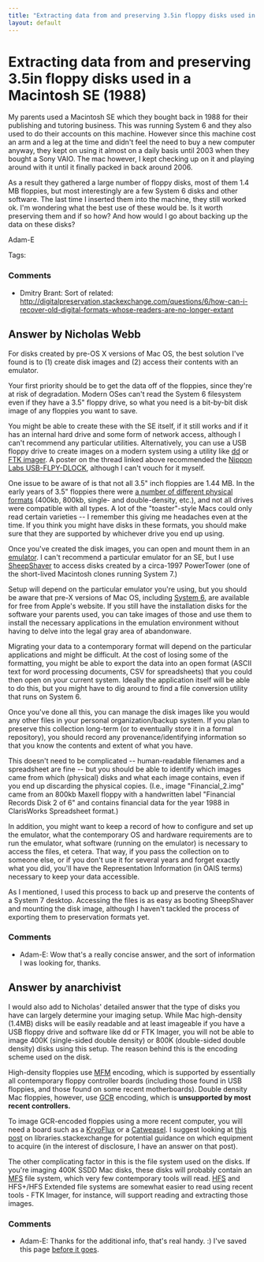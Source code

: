 ```yaml
---
title: "Extracting data from and preserving 3.5in floppy disks used in a Macintosh SE (1988)"
layout: default
---
```

Extracting data from and preserving 3.5in floppy disks used in a Macintosh SE (1988)
=====================
My parents used a Macintosh SE which they bought back in 1988 for their
publishing and tutoring business. This was running System 6 and they
also used to do their accounts on this machine. However since this
machine cost an arm and a leg at the time and didn't feel the need to
buy a new computer anyway, they kept on using it almost on a daily basis
until 2003 when they bought a Sony VAIO. The mac however, I kept
checking up on it and playing around with it until it finally packed in
back around 2006.

As a result they gathered a large number of floppy disks, most of them
1.4 MB floppies, but most interestingly are a few System 6 disks and
other software. The last time I inserted them into the machine, they
still worked ok. I'm wondering what the best use of these would be. Is
it worth preserving them and if so how? And how would I go about backing
up the data on these disks?

Adam-E

Tags: <out-of-date-format><software><vintage-computing><mac>

### Comments ###
* Dmitry Brant: Sort of related:
http://digitalpreservation.stackexchange.com/questions/6/how-can-i-recover-old-digital-formats-whose-readers-are-no-longer-extant


Answer by Nicholas Webb
----------------
For disks created by pre-OS X versions of Mac OS, the best solution I've
found is to (1) create disk images and (2) access their contents with an
emulator.

Your first priority should be to get the data off of the floppies, since
they're at risk of degradation. Modern OSes can't read the System 6
filesystem even if they have a 3.5" floppy drive, so what you need is a
bit-by-bit disk image of any floppies you want to save.

You might be able to create these with the SE itself, if it still works
and if it has an internal hard drive and some form of network access,
although I can't recommend any particular utilities. Alternatively, you
can use a USB floppy drive to create images on a modern system using a
utility like [dd](http://en.wikipedia.org/wiki/Dd_%28Unix%29) or [FTK
imager](http://en.wikipedia.org/wiki/FTK). A poster on the thread linked
above recommended the [Nippon Labs
USB-FLPY-DLOCK](http://www.newegg.com/Product/Product.aspx?Item=N82E16821105004),
although I can't vouch for it myself.

One issue to be aware of is that not all 3.5" inch floppies are 1.44 MB.
In the early years of 3.5" floppies there were [a number of different
physical
formats](http://en.wikipedia.org/wiki/3.5%22_Floppy_Disk#3+1.E2.81.842-inch_floppy_disk_.28.22Microfloppy.22.29)
(400kb, 800kb, single- and double-density, etc.), and not all drives
were compatible with all types. A lot of the "toaster"-style Macs could
only read certain varieties -- I remember this giving me headaches even
at the time. If you think you might have disks in these formats, you
should make sure that they are supported by whichever drive you end up
using.

Once you've created the disk images, you can open and mount them in an
[emulator](http://en.wikipedia.org/wiki/List_of_computer_system_emulators#Apple_Macintosh_with_680x0_CPU).
I can't recommend a particular emulator for an SE, but I use
[SheepShaver](http://en.wikipedia.org/wiki/SheepShaver) to access disks
created by a circa-1997 PowerTower (one of the short-lived Macintosh
clones running System 7.)

Setup will depend on the particular emulator you're using, but you
should be aware that pre-X versions of Mac OS, including [System
6](http://download.info.apple.com/Apple_Support_Area/Apple_Software_Updates/English-North_American/Macintosh/System/Older_System/System_6.0.x/),
are available for free from Apple's website. If you still have the
installation disks for the software your parents used, you can take
images of those and use them to install the necessary applications in
the emulation environment without having to delve into the legal gray
area of abandonware.

Migrating your data to a contemporary format will depend on the
particular applications and might be difficult. At the cost of losing
some of the formatting, you might be able to export the data into an
open format (ASCII text for word processing documents, CSV for
spreadsheets) that you could then open on your current system. Ideally
the application itself will be able to do this, but you might have to
dig around to find a file conversion utility that runs on System 6.

Once you've done all this, you can manage the disk images like you would
any other files in your personal organization/backup system. If you plan
to preserve this collection long-term (or to eventually store it in a
formal repository), you should record any provenance/identifying
information so that you know the contents and extent of what you have.

This doesn't need to be complicated -- human-readable filenames and a
spreadsheet are fine -- but you should be able to identify which images
came from which (physical) disks and what each image contains, even if
you end up discarding the physical copies. (I.e., image
"Financial\_2.img" came from an 800kb Maxell floppy with a handwritten
label "Financial Records Disk 2 of 6" and contains financial data for
the year 1988 in ClarisWorks Spreadsheet format.)

In addition, you might want to keep a record of how to configure and set
up the emulator, what the contemporary OS and hardware requirements are
to run the emulator, what software (running on the emulator) is
necessary to access the files, et cetera. That way, if you pass the
collection on to someone else, or if you don't use it for several years
and forget exactly what you did, you'll have the Representation
Information (in OAIS terms) necessary to keep your data accessible.

As I mentioned, I used this process to back up and preserve the contents
of a System 7 desktop. Accessing the files is as easy as booting
SheepShaver and mounting the disk image, although I haven't tackled the
process of exporting them to preservation formats yet.

### Comments ###
* Adam-E: Wow that's a really concise answer, and the sort of information I was
looking for, thanks.

Answer by anarchivist
----------------
I would also add to Nicholas' detailed answer that the type of disks you
have can largely determine your imaging setup. While Mac high-density
(1.4MB) disks will be easily readable and at least imageable if you have
a USB floppy drive and software like dd or FTK Imager, you will not be
able to image 400K (single-sided double density) or 800K (double-sided
double density) disks using this setup. The reason behind this is the
encoding scheme used on the disk.

High-density floppies use
[MFM](http://en.wikipedia.org/wiki/Modified_Frequency_Modulation)
encoding, which is supported by essentially all contemporary floppy
controller boards (including those found in USB floppies, and those
found on some recent motherboards). Double density Mac floppies,
however, use [GCR](http://en.wikipedia.org/wiki/Group_Code_Recording)
encoding, which is **unsupported by most recent controllers.**

To image GCR-encoded floppies using a more recent computer, you will
need a board such as a [KryoFlux](http://www.kryoflux.com/) or a
[Catweasel](http://en.wikipedia.org/wiki/Individual_Computers_Catweasel).
I suggest looking at [this
post](http://libraries.stackexchange.com/questions/1261/is-there-a-hardware-controller-option-for-acquiring-data-images-off-floppy-disks/1262#1262)
on libraries.stackexchange for potential guidance on which equipment to
acquire (in the interest of disclosure, I have an answer on that post).

The other complicating factor in this is the file system used on the
disks. If you're imaging 400K SSDD Mac disks, these disks will probably
contain an [MFS](http://en.wikipedia.org/wiki/Macintosh_File_System)
file system, which very few contemporary tools will read.
[HFS](http://en.wikipedia.org/wiki/Hierarchical_File_System) and
HFS+/HFS Extended file systems are somewhat easier to read using recent
tools - FTK Imager, for instance, will support reading and extracting
those images.

### Comments ###
* Adam-E: Thanks for the additional info, that's real handy. :) I've saved this
page [before it
goes](http://meta.digitalpreservation.stackexchange.com/questions/50/digital-preservation-se-will-close-on-march-18).

